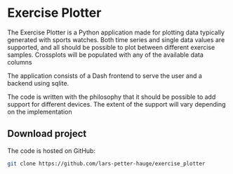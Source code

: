 # Exercise Plotter

The Exercise Plotter is a Python application made for plotting data typically
generated with sports watches. Both time series and single data values are
supported, and all should be possible to plot between different exercise
samples. Crossplots will be populated with any of the available data columns

The application consists of a Dash frontend to serve the user and a backend
using sqlite.

The code is written with the philosophy that it should be possible to add
support for different devices. The extent of the support will vary depending
on the implementation

## Download project
The code is hosted on GitHub:
```sh
git clone https://github.com/lars-petter-hauge/exercise_plotter
```
